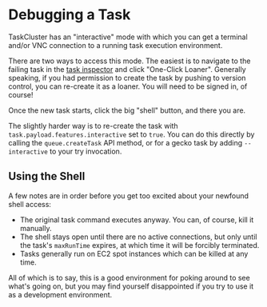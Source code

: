 # Debugging a Task

TaskCluster has an "interactive" mode with which you can get a terminal and/or
VNC connection to a running task execution environment.

There are two ways to access this mode.  The easiest is to navigate to the
failing task in the [task
inspector](https://tools.taskcluster.net/task-inspector/) and click "One-Click
Loaner".  Generally speaking, if you had permission to create the task by
pushing to version control, you can re-create it as a loaner.  You will need to
be signed in, of course!

Once the new task starts, click the big "shell" button, and there you are.

The slightly harder way is to re-create the task with
`task.payload.features.interactive` set to `true`.   You can do this directly
by calling the `queue.createTask` API method, or for a gecko task by adding
`--interactive` to your try invocation.

## Using the Shell

A few notes are in order before you get too excited about your newfound shell access:

 * The original task command executes anyway.  You can, of course, kill it manually.
 * The shell stays open until there are no active connections, but only until the task's `maxRunTime` expires, at which time it will be forcibly terminated.
 * Tasks generally run on EC2 spot instances which can be killed at any time.

All of which is to say, this is a good environment for poking around to see
what's going on, but you may find yourself disappointed if you try to use it as
a development environment.
